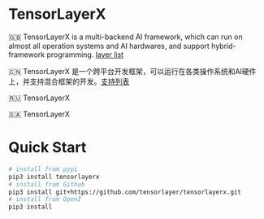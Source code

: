 # TensorLayerX
🇬🇧 TensorLayerX is a multi-backend AI framework, which can run on almost all operation systems and AI hardwares, and support hybrid-framework programming. [layer list](https://shimo.im/sheets/kJGCCTxXvqj99RGV/F5m5Z)

🇨🇳 TensorLayerX 是一个跨平台开发框架，可以运行在各类操作系统和AI硬件上，并支持混合框架的开发。[支持列表](https://shimo.im/sheets/kJGCCTxXvqj99RGV/F5m5Z)

🇷🇺 TensorLayerX 

🇸🇦 TensorLayerX

# Quick Start


```bash
# install from pypi
pip3 install tensorlayerx 
# install from Github
pip3 install git+https://github.com/tensorlayer/tensorlayerx.git 
# install from OpenI
pip3 install
```
